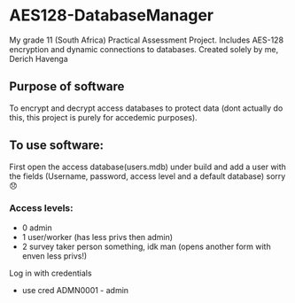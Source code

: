 # AES128-DatabaseManager
My grade 11 (South Africa) Practical Assessment Project. Includes AES-128 encryption and dynamic connections to databases. Created solely by me, Derich Havenga

## Purpose of software
To encrypt and decrypt access databases to protect data (dont actually do this, this project is purely for accedemic purposes).

## To use software: 
 First open the access database(users.mdb) under build and add a user with the fields (Username, password, access level and a default database) sorry 😞
 
 ### Access levels:
 - 0 admin
 - 1 user/worker (has less privs then admin)
 - 2 survey taker person something, idk man (opens another form with enven less privs!) 
 
 Log in with credentials
 - use cred ADMN0001 - admin
